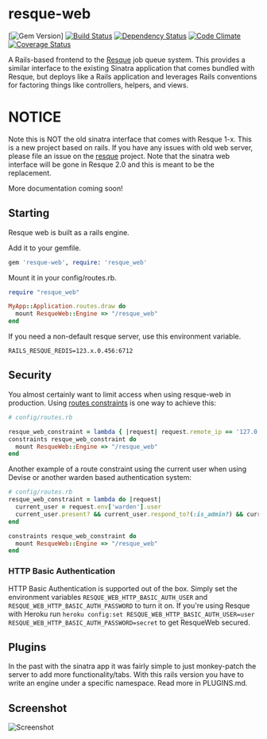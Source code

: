 resque-web
==========
[![Gem Version](http://img.shields.io/gem/v/resque-web.svg)]
[![Build Status](https://img.shields.io/travis/resque/resque_web/master.svg)](https://travis-ci.org/resque/resque-web)
[![Dependency Status](https://img.shields.io/gemnasium/resque/resque-web.svg)](https://gemnasium.com/resque/resque-web)
[![Code Climate](https://img.shields.io/codeclimate/github/resque/resque-web.svg)](https://codeclimate.com/github/resque/resque-web)
[![Coverage Status](https://img.shields.io/coveralls/resque/resque-web/master.svg)](https://coveralls.io/r/resque/resque-web)

A Rails-based frontend to the [Resque](https://github.com/resque/resque) job
queue system. This provides a similar interface to the existing Sinatra
application that comes bundled with Resque, but deploys like a Rails application
and leverages Rails conventions for factoring things like controllers, helpers,
and views.

# NOTICE
Note this is NOT the old sinatra interface that comes with Resque 1-x. This is
a new project based on rails. If you have any issues with old web server,
please file an issue on the [resque](https://github.com/resque/resque) project.
Note that the sinatra web interface will be gone in Resque 2.0 and this is
meant to be the replacement.

More documentation coming soon!

## Starting
Resque web is built as a rails engine.

Add it to your gemfile.

```Ruby
gem 'resque-web', require: 'resque_web'
```

Mount it in your config/routes.rb.

```Ruby
require "resque_web"

MyApp::Application.routes.draw do
  mount ResqueWeb::Engine => "/resque_web"
end
```

If you need a non-default resque server, use this environment variable.

```
RAILS_RESQUE_REDIS=123.x.0.456:6712
```
## Security

You almost certainly want to limit access when using resque-web in production. Using [routes constraints](http://guides.rubyonrails.org/routing.html#request-based-constraints) is one way to achieve this:

```ruby
# config/routes.rb

resque_web_constraint = lambda { |request| request.remote_ip == '127.0.0.1' }
constraints resque_web_constraint do
  mount ResqueWeb::Engine => "/resque_web"
end

```

Another example of a route constraint using the current user when using Devise or another warden based authentication system:

```ruby
# config/routes.rb
resque_web_constraint = lambda do |request|
  current_user = request.env['warden'].user
  current_user.present? && current_user.respond_to?(:is_admin?) && current_user.is_admin?
end

constraints resque_web_constraint do
  mount ResqueWeb::Engine => "/resque_web"
end

```

### HTTP Basic Authentication

HTTP Basic Authentication is supported out of the box. Simply set the environment variables `RESQUE_WEB_HTTP_BASIC_AUTH_USER` and `RESQUE_WEB_HTTP_BASIC_AUTH_PASSWORD` to turn it on. If you're using Resque with Heroku run `heroku config:set RESQUE_WEB_HTTP_BASIC_AUTH_USER=user RESQUE_WEB_HTTP_BASIC_AUTH_PASSWORD=secret` to get ResqueWeb secured.

## Plugins

In the past with the sinatra app it was fairly simple to just monkey-patch the
server to add more functionality/tabs. With this rails version you have to write
an engine under a specific namespace. Read more in PLUGINS.md.

## Screenshot

![Screenshot](http://i.imgur.com/LkNgl.png)

